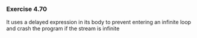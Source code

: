 ### Exercise 4.70
It uses a delayed expression in its body to prevent entering an infinite loop and crash the program if the stream is infinite
